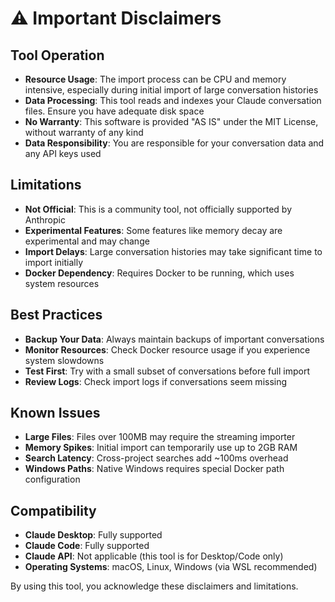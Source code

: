 # ⚠️ Important Disclaimers

## Tool Operation
- **Resource Usage**: The import process can be CPU and memory intensive, especially during initial import of large conversation histories
- **Data Processing**: This tool reads and indexes your Claude conversation files. Ensure you have adequate disk space
- **No Warranty**: This software is provided "AS IS" under the MIT License, without warranty of any kind
- **Data Responsibility**: You are responsible for your conversation data and any API keys used

## Limitations
- **Not Official**: This is a community tool, not officially supported by Anthropic
- **Experimental Features**: Some features like memory decay are experimental and may change
- **Import Delays**: Large conversation histories may take significant time to import initially
- **Docker Dependency**: Requires Docker to be running, which uses system resources

## Best Practices
- **Backup Your Data**: Always maintain backups of important conversations
- **Monitor Resources**: Check Docker resource usage if you experience system slowdowns
- **Test First**: Try with a small subset of conversations before full import
- **Review Logs**: Check import logs if conversations seem missing

## Known Issues
- **Large Files**: Files over 100MB may require the streaming importer
- **Memory Spikes**: Initial import can temporarily use up to 2GB RAM
- **Search Latency**: Cross-project searches add ~100ms overhead
- **Windows Paths**: Native Windows requires special Docker path configuration

## Compatibility
- **Claude Desktop**: Fully supported
- **Claude Code**: Fully supported
- **Claude API**: Not applicable (this tool is for Desktop/Code only)
- **Operating Systems**: macOS, Linux, Windows (via WSL recommended)

By using this tool, you acknowledge these disclaimers and limitations.